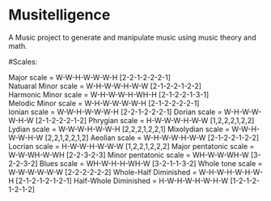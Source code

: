 # Musitelligence

A Music project to generate and manipulate music using music theory and math.

#Scales:

Major scale = W-W-H-W-W-W-H [2-2-1-2-2-2-1]\
Natuaral Minor scale = W-H-W-W-H-W-W [2-1-2-2-1-2-2]\
Harmonic Minor scale = W-H-W-W-H-WH-H [2-1-2-2-1-3-1]\
Melodic Minor scale = W-H-W-W-W-W-H [2-1-2-2-2-2-1]\
Ionian scale = W-W-H-W-W-W-H [2-2-1-2-2-2-1]
Dorian scale = W-H-W-W-W-H-W [2-1-2-2-2-1-2]
Phrygian scale = H-W-W-W-H-W-W [1,2,2,2,1,2,2]
Lydian scale = W-W-W-H-W-W-H [2,2,2,1,2,2,1]
Mixolydian scale = W-W-H-W-W-H-W [2,2,1,2,2,1,2]
Aeolian scale = W-H-W-W-H-W-W [2-1-2-2-1-2-2]
Locrian scale = H-W-W-H-W-W-W [1,2,2,1,2,2,2]
Major pentatonic scale = W-W-WH-W-WH [2-2-3-2-3]
Minor pentatonic scale = WH-W-W-WH-W [3-2-2-3-2]
Blues scale = WH-W-H-H-WH-W [3-2-1-1-3-2]
Whole tone scale = W-W-W-W-W-W [2-2-2-2-2-2]
Whole-Half Diminished = W-H-W-H-W-H-W-H [2-1-2-1-2-1-2-1]
Half-Whole Diminished = H-W-H-W-H-W-H-W [1-2-1-2-1-2-1-2]




